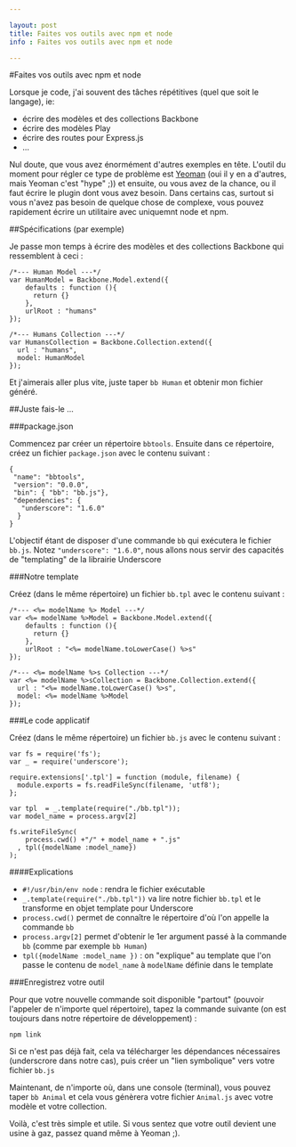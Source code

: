 ```yaml
---

layout: post
title: Faites vos outils avec npm et node
info : Faites vos outils avec npm et node

---
```


#Faites vos outils avec npm et node

Lorsque je code, j'ai souvent des tâches répétitives (quel que soit le langage), ie: 

- écrire des modèles et des collections Backbone
- écrire des modèles Play
- écrire des routes pour Express.js
- ...

Nul doute, que vous avez énormément d'autres exemples en tête. L'outil du moment pour régler ce type de problème est [Yeoman](http://yeoman.io/) (oui il y en a d'autres, mais Yeoman c'est "hype" ;)) et ensuite, ou vous avez de la chance, ou il faut écrire le plugin dont vous avez besoin. Dans certains cas, surtout si vous n'avez pas besoin de quelque chose de complexe, vous pouvez rapidement écrire un utilitaire avec uniquemnt node et npm.

##Spécifications (par exemple)

Je passe mon temps à écrire des modèles et des collections Backbone qui ressemblent à ceci :

    /*--- Human Model ---*/
    var HumanModel = Backbone.Model.extend({
        defaults : function (){
          return {}
        },
        urlRoot : "humans"
    });

    /*--- Humans Collection ---*/
    var HumansCollection = Backbone.Collection.extend({
      url : "humans",
      model: HumanModel
    });

Et j'aimerais aller plus vite, juste taper `bb Human` et obtenir mon fichier généré.

##Juste fais-le ...

###package.json

Commencez par créer un répertoire `bbtools`. Ensuite dans ce répertoire, créez un fichier `package.json` avec le contenu suivant :

    {
     "name": "bbtools",
     "version": "0.0.0",
     "bin": { "bb": "bb.js"},
     "dependencies": {
       "underscore": "1.6.0"
      }
    }

L'objectif étant de disposer d'une commande `bb` qui exécutera le fichier `bb.js`. Notez `"underscore": "1.6.0"`, nous allons nous servir des capacités de "templating" de la librairie Underscore

###Notre template

Créez (dans le même répertoire) un fichier `bb.tpl` avec le contenu suivant :

    /*--- <%= modelName %> Model ---*/
    var <%= modelName %>Model = Backbone.Model.extend({
        defaults : function (){
          return {}
        },
        urlRoot : "<%= modelName.toLowerCase() %>s"
    });

    /*--- <%= modelName %>s Collection ---*/
    var <%= modelName %>sCollection = Backbone.Collection.extend({
      url : "<%= modelName.toLowerCase() %>s",
      model: <%= modelName %>Model
    });


###Le code applicatif

Créez (dans le même répertoire) un fichier `bb.js` avec le contenu suivant :

    var fs = require('fs');
    var _ = require('underscore');

    require.extensions['.tpl'] = function (module, filename) {
      module.exports = fs.readFileSync(filename, 'utf8');
    };

    var tpl  = _.template(require("./bb.tpl"));
    var model_name = process.argv[2]

    fs.writeFileSync(
        process.cwd() +"/" + model_name + ".js"
      , tpl({modelName :model_name})
    );

####Explications

- `#!/usr/bin/env node` : rendra le fichier exécutable
- `_.template(require("./bb.tpl"))` va lire notre fichier `bb.tpl` et le transforme en objet template pour Underscore
- `process.cwd()` permet de connaître le répertoire d'où l'on appelle la commande `bb`
- `process.argv[2]` permet d'obtenir le 1er argument passé à la commande `bb` (comme par exemple `bb Human`)
- `tpl({modelName :model_name })` : on "explique" au template que l'on passe le contenu de `model_name` à `modelName` définie dans le template


###Enregistrez votre outil

Pour que votre nouvelle commande soit disponible "partout" (pouvoir l'appeler de n'importe quel répertoire), tapez la commande suivante (on est toujours dans notre répertoire de développement) :

    npm link

Si ce n'est pas déjà fait, cela va télécharger les dépendances nécessaires (underscrore dans notre cas), puis créer un "lien symbolique" vers votre fichier `bb.js`

Maintenant, de n'importe où, dans une console (terminal), vous pouvez taper `bb Animal` et cela vous génèrera votre fichier `Animal.js` avec votre modèle et votre collection.

Voilà, c'est très simple et utile. Si vous sentez que votre outil devient une usine à gaz, passez quand même à Yeoman ;).



